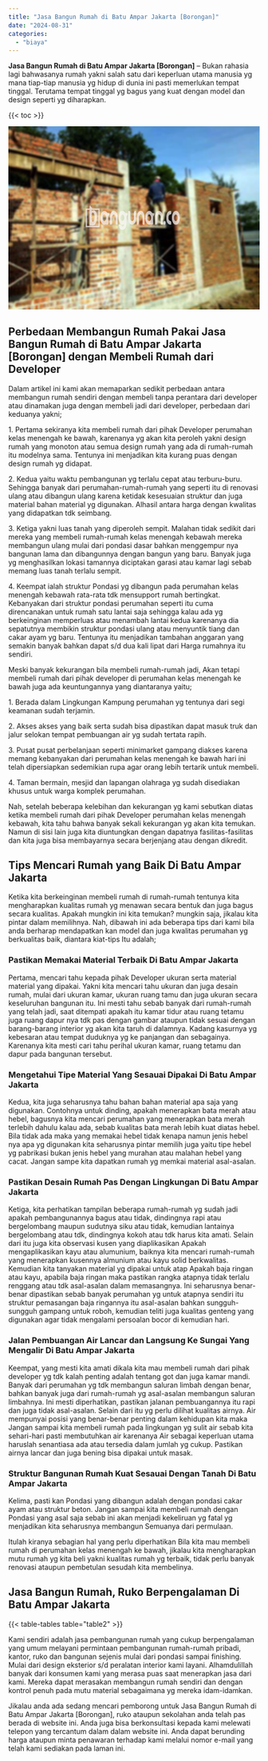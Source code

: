 ```yaml
---
title: "Jasa Bangun Rumah di Batu Ampar Jakarta [Borongan]"
date: "2024-08-31"
categories: 
  - "biaya"
---
```


**Jasa Bangun Rumah di Batu Ampar Jakarta \[Borongan\]** – Bukan rahasia lagi bahwasanya rumah yakni salah satu dari keperluan utama manusia yg mana tiap-tiap manusia yg hidup di dunia ini pasti memerlukan tempat tinggal. Terutama tempat tinggal yg bagus yang kuat dengan model dan design seperti yg diharapkan.

{{< toc >}}

![Jasa Bangun Rumah di Batu Ampar Jakarta [Borongan]](/images/borong-bangunan-26.png)

## Perbedaan Membangun Rumah Pakai Jasa Bangun Rumah di Batu Ampar Jakarta \[Borongan\] dengan Membeli Rumah dari Developer

Dalam artikel ini kami akan memaparkan sedikit perbedaan antara membangun rumah sendiri dengan membeli tanpa perantara dari developer atau dinamakan juga dengan membeli jadi dari developer, perbedaan dari keduanya yakni;

1\. Pertama sekiranya kita membeli rumah dari pihak Developer perumahan kelas menengah ke bawah, karenanya yg akan kita peroleh yakni design rumah yang monoton atau semua design rumah yang ada di rumah-rumah itu modelnya sama. Tentunya ini menjadikan kita kurang puas dengan design rumah yg didapat.

2\. Kedua yaitu waktu pembangunan yg terlalu cepat atau terburu-buru. Sehingga banyak dari perumahan-rumah-rumah yang seperti itu di renovasi ulang atau dibangun ulang karena ketidak kesesuaian struktur dan juga material bahan material yg digunakan. Alhasil antara harga dengan kwalitas yang didapatkan tdk seimbang.

3\. Ketiga yakni luas tanah yang diperoleh sempit. Malahan tidak sedikit dari mereka yang membeli rumah-rumah kelas menengah kebawah mereka membangun ulang mulai dari pondasi dasar bahkan menggempur nya bangunan lama dan dibangunnya dengan bangun yang baru. Banyak juga yg menghasilkan lokasi tamannya diciptakan garasi atau kamar lagi sebab memang luas tanah terlalu sempit.

4\. Keempat ialah struktur Pondasi yg dibangun pada perumahan kelas menengah kebawah rata-rata tdk mensupport rumah bertingkat. Kebanyakan dari struktur pondasi perumahan seperti itu cuma direncanakan untuk rumah satu lantai saja sehingga kalau ada yg berkeinginan memperluas atau menambah lantai kedua karenanya dia sepatutnya membikin struktur pondasi ulang atau menyuntik tiang dan cakar ayam yg baru. Tentunya itu menjadikan tambahan anggaran yang semakin banyak bahkan dapat s/d dua kali lipat dari Harga rumahnya itu sendiri.

Meski banyak kekurangan bila membeli rumah-rumah jadi, Akan tetapi membeli rumah dari pihak developer di perumahan kelas menengah ke bawah juga ada keuntungannya yang diantaranya yaitu;

1\. Berada dalam Lingkungan Kampung perumahan yg tentunya dari segi keamanan sudah terjamin.

2\. Akses akses yang baik serta sudah bisa dipastikan dapat masuk truk dan jalur selokan tempat pembuangan air yg sudah tertata rapih.

3\. Pusat pusat perbelanjaan seperti minimarket gampang diakses karena memang kebanyakan dari perumahan kelas menengah ke bawah hari ini telah dipersiapkan sedemikian rupa agar orang lebih tertarik untuk membeli.

4\. Taman bermain, mesjid dan lapangan olahraga yg sudah disediakan khusus untuk warga komplek perumahan.

Nah, setelah beberapa kelebihan dan kekurangan yg kami sebutkan diatas ketika membeli rumah dari pihak Developer perumahan kelas menengah kebawah, kita tahu bahwa banyak sekali kekurangan yg akan kita temukan. Namun di sisi lain juga kita diuntungkan dengan dapatnya fasilitas-fasilitas dan kita juga bisa membayarnya secara berjenjang atau dengan dikredit.

## Tips Mencari Rumah yang Baik Di Batu Ampar Jakarta

Ketika kita berkeinginan membeli rumah di rumah-rumah tentunya kita mengharapkan kualitas rumah yg menawan secara bentuk dan juga bagus secara kualitas. Apakah mungkin ini kita temukan? mungkin saja, jikalau kita pintar dalam memilihnya. Nah, dibawah ini ada beberapa tips dari kami bila anda berharap mendapatkan kan model dan juga kwalitas perumahan yg berkualitas baik, diantara kiat-tips Itu adalah;

### Pastikan Memakai Material Terbaik Di Batu Ampar Jakarta

Pertama, mencari tahu kepada pihak Developer ukuran serta material material yang dipakai. Yakni kita mencari tahu ukuran dan juga desain rumah, mulai dari ukuran kamar, ukuran ruang tamu dan juga ukuran secara keseluruhan bangunan itu. Ini mesti tahu sebab banyak dari rumah-rumah yang telah jadi, saat ditempati apakah itu kamar tidur atau ruang tetamu juga ruang dapur nya tdk pas dengan gambar ataupun tidak sesuai dengan barang-barang interior yg akan kita taruh di dalamnya. Kadang kasurnya yg kebesaran atau tempat duduknya yg ke panjangan dan sebagainya. Karenanya kita mesti cari tahu perihal ukuran kamar, ruang tetamu dan dapur pada bangunan tersebut.

### Mengetahui Tipe Material Yang Sesauai Dipakai Di Batu Ampar Jakarta

Kedua, kita juga seharusnya tahu bahan bahan material apa saja yang digunakan. Contohnya untuk dinding, apakah menerapkan bata merah atau hebel, bagusnya kita mencari perumahan yang menerapkan bata merah terlebih dahulu kalau ada, sebab kualitas bata merah lebih kuat diatas hebel. Bila tidak ada maka yang memakai hebel tidak kenapa namun jenis hebel nya apa yg digunakan kita seharusnya pintar memilih juga yaitu tipe hebel yg pabrikasi bukan jenis hebel yang murahan atau malahan hebel yang cacat. Jangan sampe kita dapatkan rumah yg memkai material asal-asalan.

### Pastikan Desain Rumah Pas Dengan Lingkungan Di Batu Ampar Jakarta

Ketiga, kita perhatikan tampilan beberapa rumah-rumah yg sudah jadi apakah pembangunannya bagus atau tidak, dindingnya rapi atau bergelombang maupun sudutnya siku atau tidak, kemudian lantainya bergelombang atau tdk, dindingnya kokoh atau tdk harus kita amati. Selain dari itu juga kita observasi kusen yang diaplikasikan Apakah mengaplikasikan kayu atau alumunium, baiknya kita mencari rumah-rumah yang menerapkan kusennya almunium atau kayu solid berkwalitas. Kemudian kita tanyakan material yg dipakai untuk atap Apakah baja ringan atau kayu, apabila baja ringan maka pastikan rangka atapnya tidak terlalu renggang atau tdk asal-asalan dalam memasangnya. Ini seharusnya benar-benar dipastikan sebab banyak perumahan yg untuk atapnya sendiri itu struktur pemasangan baja ringannya itu asal-asalan bahkan sungguh-sungguh gampang untuk roboh, kemudian teliti juga kualitas genteng yang digunakan agar tidak mengalami persoalan bocor di kemudian hari.

### Jalan Pembuangan Air Lancar dan Langsung Ke Sungai Yang Mengalir Di Batu Ampar Jakarta

Keempat, yang mesti kita amati dikala kita mau membeli rumah dari pihak developer yg tdk kalah penting adalah tentang got dan juga kamar mandi. Banyak dari perumahan yg tdk membangun saluran limbah dengan benar, bahkan banyak juga dari rumah-rumah yg asal-asalan membangun saluran limbahnya. Ini mesti diperhatikan, pastikan jalanan pembuangannya itu rapi dan juga tidak asal-asalan. Selain dari itu yg perlu dilihat kualitas airnya. Air mempunyai posisi yang benar-benar penting dalam kehidupan kita maka Jangan sampai kita membeli rumah pada lingkungan yg sulit air sebab kita sehari-hari pasti membutuhkan air karenanya Air sebagai keperluan utama haruslah senantiasa ada atau tersedia dalam jumlah yg cukup. Pastikan airnya lancar dan juga bening bisa dipakai untuk masak.

### Struktur Bangunan Rumah Kuat Sesauai Dengan Tanah Di Batu Ampar Jakarta

Kelima, pasti kan Pondasi yang dibangun adalah dengan pondasi cakar ayam atau struktur beton. Jangan sampai kita membeli rumah dengan Pondasi yang asal saja sebab ini akan menjadi kekeliruan yg fatal yg menjadikan kita seharusnya membangun Semuanya dari permulaan.

Itulah kiranya sebagian hal yang perlu diperhatikan Bila kita mau membeli rumah di perumahan kelas menengah ke bawah, jikalau kita mengharapkan mutu rumah yg kita beli yakni kualitas rumah yg terbaik, tidak perlu banyak renovasi ataupun pembetulan sesudah kita membelinya.

## Jasa Bangun Rumah, Ruko Berpengalaman Di Batu Ampar Jakarta

{{< table-tables table="table2" >}}

Kami sendiri adalah jasa pembangunan rumah yang cukup berpengalaman yang umum melayani permintaan pembangunan rumah-rumah pribadi, kantor, ruko dan bangunan sejenis mulai dari pondasi sampai finishing. Mulai dari design eksterior s/d peralatan interior kami layani. Alhamdulillah banyak dari konsumen kami yang merasa puas saat menerapkan jasa dari kami. Mereka dapat merasakan membangun rumah sendiri dan dengan kontrol penuh pada mutu material sebagaimana yg mereka idam-idamkan.

Jikalau anda ada sedang mencari pemborong untuk Jasa Bangun Rumah di Batu Ampar Jakarta \[Borongan\], ruko ataupun sekolahan anda telah pas berada di website ini. Anda juga bisa berkonsultasi kepada kami melewati telepon yang tercantum dalam dalam website ini. Anda dapat berunding harga ataupun minta penawaran terhadap kami melalui nomor e-mail yang telah kami sediakan pada laman ini.
